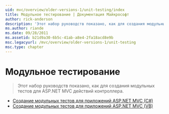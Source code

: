```yaml
---
uid: mvc/overview/older-versions-1/unit-testing/index
title: Модульное тестирование | Документация Майкрософт
author: rick-anderson
description: 'Этот набор руководств показано, как для создания модульных тестов для ASP.NET MVC действий контроллера.'
ms.author: riande
ms.date: 09/28/2011
ms.assetid: b21d9a30-6b5c-41ab-a8e4-2fa18acd8e9b
msc.legacyurl: /mvc/overview/older-versions-1/unit-testing
msc.type: chapter
---
```

<a name="unit-testing"></a>Модульное тестирование
====================
> Этот набор руководств показано, как для создания модульных тестов для ASP.NET MVC действий контроллера.


- [Создание модульных тестов для приложений ASP.NET MVC (C#)](creating-unit-tests-for-asp-net-mvc-applications-cs.md)
- [Создание модульных тестов для приложений ASP.NET MVC (VB)](creating-unit-tests-for-asp-net-mvc-applications-vb.md)
